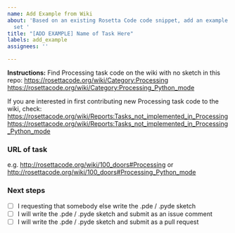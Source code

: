 ```yaml
---
name: Add Example from Wiki
about: 'Based on an existing Rosetta Code code snippet, add an example sketch to the
  set '
title: "[ADD EXAMPLE] Name of Task Here"
labels: add_example
assignees: ''

---
```


**Instructions:**
Find Processing task code on the wiki with no sketch in this repo:
    https://rosettacode.org/wiki/Category:Processing
    https://rosettacode.org/wiki/Category:Processing_Python_mode

If you are interested in first contributing new Processing task code to the wiki, check:
    https://rosettacode.org/wiki/Reports:Tasks_not_implemented_in_Processing
    https://rosettacode.org/wiki/Reports:Tasks_not_implemented_in_Processing_Python_mode

### URL of task
e.g. http://rosettacode.org/wiki/100_doors#Processing
  or http://rosettacode.org/wiki/100_doors#Processing_Python_mode

### Next steps
- [ ] I requesting that somebody else write the .pde / .pyde sketch
- [ ] I will write the .pde / .pyde sketch and submit as an issue comment
- [ ] I will write the .pde / .pyde sketch and submit as a pull request
